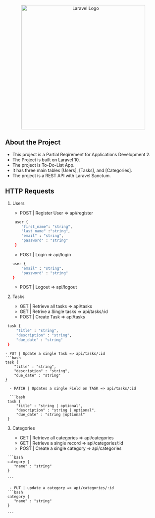 <p align="center"><a href="https://laravel.com" target="_blank"><img src="https://raw.githubusercontent.com/laravel/art/master/logo-lockup/5%20SVG/2%20CMYK/1%20Full%20Color/laravel-logolockup-cmyk-red.svg" width="400" alt="Laravel Logo"></a></p>

## About the Project

 - This project is a Partial Reqirement for Applications Development 2.
 - The Project is built on Laravel 10.
 - The project is To-Do-List App.
 - It has three  main tables [Users], [Tasks], and [Categories].
 - The project is a REST API with Laravel Sanctum.

## HTTP Requests

 1. Users  
    - POST | Register User => api/register
    ```bash
     user {
        "first_name": "string",
        "last_name" :"string",
        "email" : "string",
        "password" : "string"
     }
    ```
    - POST | Login => api/login
    ```bash
    user {
        "email" : "string",
        "password" : "string"
    }
    ```
    - POST | Logout => api/logout


 2. Tasks
    - GET | Retrieve all tasks => api/tasks
    - GET | Retrive a Single tasks => api/tasks/:id
    - POST | Create Task => api/tasks
   ```bash
    task {
        "title" : "string",
        "description" : "string",
        "due_date" : "string"
    }
   
   ```
    - PUT | Update a single Task => api/tasks/:id
    ```bash
    task {
        "title" : "string",
        "description" : "string",
        "due_date" : "string"
    }
   
   ```
     - PATCH | Updates a single Field on TASK => api/tasks/:id

     ```bash
    task {
        "title" : "string | optional",
        "description" : "string | optional",
        "due_date" : "string |optional"
    }
   
   ```

   3. Categories
     
      - GET | Retrieve all categories => api/categories
      - GET | Retrieve a single record => api/categories/:id
      - POST | Create a single category => api/categories

     ```bash 
     category {
        "name" : "string"
     }

     ```

      - PUT | update a category => api/categories/:id
     ```bash 
     category {
        "name" : "string"
     }

     ``` 



